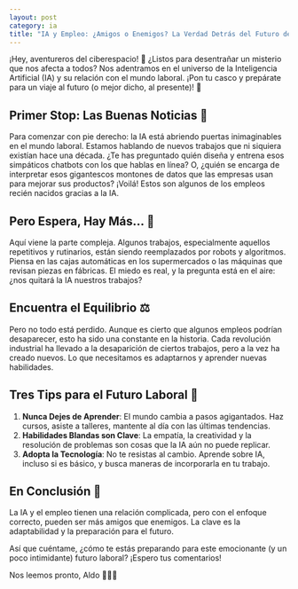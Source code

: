 ```yaml
---
layout: post
category: ia
title: "IA y Empleo: ¿Amigos o Enemigos? La Verdad Detrás del Futuro del Trabajo 🤖💼"
---
```


¡Hey, aventureros del ciberespacio! 🚀 ¿Listos para desentrañar un misterio que nos afecta a todos? Nos adentramos en el universo de la Inteligencia Artificial (IA) y su relación con el mundo laboral. ¡Pon tu casco y prepárate para un viaje al futuro (o mejor dicho, al presente)! 🌌

## Primer Stop: Las Buenas Noticias 🎉

Para comenzar con pie derecho: la IA está abriendo puertas inimaginables en el mundo laboral. Estamos hablando de nuevos trabajos que ni siquiera existían hace una década. ¿Te has preguntado quién diseña y entrena esos simpáticos chatbots con los que hablas en línea? O, ¿quién se encarga de interpretar esos gigantescos montones de datos que las empresas usan para mejorar sus productos? ¡Voilá! Estos son algunos de los empleos recién nacidos gracias a la IA.

## Pero Espera, Hay Más... 🧐

Aquí viene la parte compleja. Algunos trabajos, especialmente aquellos repetitivos y rutinarios, están siendo reemplazados por robots y algoritmos. Piensa en las cajas automáticas en los supermercados o las máquinas que revisan piezas en fábricas. El miedo es real, y la pregunta está en el aire: ¿nos quitará la IA nuestros trabajos?

## Encuentra el Equilibrio ⚖️

Pero no todo está perdido. Aunque es cierto que algunos empleos podrían desaparecer, esto ha sido una constante en la historia. Cada revolución industrial ha llevado a la desaparición de ciertos trabajos, pero a la vez ha creado nuevos. Lo que necesitamos es adaptarnos y aprender nuevas habilidades.

## Tres Tips para el Futuro Laboral 🚀

1. **Nunca Dejes de Aprender**: El mundo cambia a pasos agigantados. Haz cursos, asiste a talleres, mantente al día con las últimas tendencias.
2. **Habilidades Blandas son Clave**: La empatía, la creatividad y la resolución de problemas son cosas que la IA aún no puede replicar.
3. **Adopta la Tecnología**: No te resistas al cambio. Aprende sobre IA, incluso si es básico, y busca maneras de incorporarla en tu trabajo.

## En Conclusión 🌠

La IA y el empleo tienen una relación complicada, pero con el enfoque correcto, pueden ser más amigos que enemigos. La clave es la adaptabilidad y la preparación para el futuro.

Así que cuéntame, ¿cómo te estás preparando para este emocionante (y un poco intimidante) futuro laboral? ¡Espero tus comentarios!

Nos leemos pronto, 
Aldo 🌌🚀🤖

